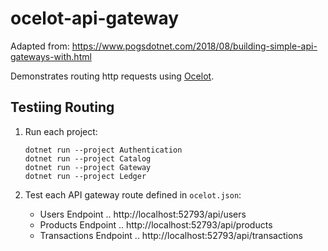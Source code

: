 # ocelot-api-gateway

Adapted from: https://www.pogsdotnet.com/2018/08/building-simple-api-gateways-with.html

Demonstrates routing http requests using [Ocelot](https://ocelot.readthedocs.io/en/latest/).

## Testiing Routing
1. Run each project:
   ```
   dotnet run --project Authentication
   dotnet run --project Catalog
   dotnet run --project Gateway
   dotnet run --project Ledger
   ```

2. Test each API gateway route defined in `ocelot.json`:
   - Users Endpoint .. http://localhost:52793/api/users
   - Products Endpoint .. http://localhost:52793/api/products
   - Transactions Endpoint .. http://localhost:52793/api/transactions